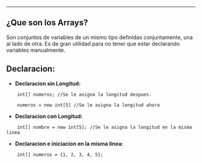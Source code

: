
---
## ¿Que son los Arrays?
Son conjuntos de variables de un mismo tipo definidas conjuntamente, una al lado de otra. Es de gran utilidad para no tener que estar declarando variables manualmente. 

## Declaracion: 

- **Declaracion sin Longitud:**

```
	int[] numeros; //Se le asigna la longitud despues.

	numeros = new int[5] //Se le asigna la longitud ahora
```

- **Declaracion con Longitud:**

```
	int[] nombre = new int[5]; //Se le asigna la longitud en la misma linea	
```

- **Declaracion e iniciacion en la misma linea:**

```
	int[] numeros = {1, 2, 3, 4, 5};	
```




